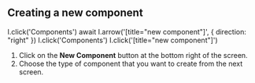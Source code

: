 <script>
  import Carousel from "../../../Carousel.svelte";
</script>

## Creating a new component

<Carousel id="create-new-component">
  <screenshot>
    I.click('Components')
    await I.arrow('[title="new component"]', { direction: "right" })
  </screenshot>

  <screenshot>
    I.click('Components')
    I.click('[title="new component"]')
  </screenshot>
</Carousel>

1. Click on the **New Component** button at the bottom right of the screen.
1. Choose the type of component that you want to create from the next screen.
